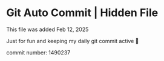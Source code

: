 # Git Auto Commit | Hidden File

This file was added Feb 12, 2025

Just for fun and keeping my daily git commit active 🤪

commit number: 1490237
